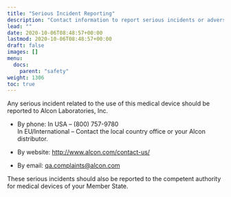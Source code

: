 ```yaml
---
title: "Serious Incident Reporting"
description: "Contact information to report serious incidents or adverse events in the USA (United States of America) or the EU (European Union)"
lead: ""
date: 2020-10-06T08:48:57+00:00
lastmod: 2020-10-06T08:48:57+00:00
draft: false
images: []
menu:
  docs:
    parent: "safety"
weight: 1306
toc: true
---
```


Any serious incident related to the use of this medical device should be reported to Alcon Laboratories, Inc.

* By phone: In USA – (800) 757-9780  
    In EU/International – Contact the local country office or your Alcon distributor.

* By website: http://www.alcon.com/contact-us/
* By email: qa.complaints@alcon.com

These serious incidents should also be reported to the competent authority for medical devices of your Member State.
